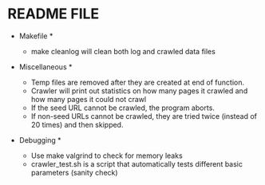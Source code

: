 README FILE
================

* Makefile *
  - make cleanlog will clean both log and crawled data files

* Miscellaneous *
  - Temp files are removed after they are created at end of function.
  - Crawler will print out statistics on how many pages it crawled and how many pages it could not crawl
  - If the seed URL cannot be crawled, the program aborts.
  - If non-seed URLs cannot be crawled, they are tried twice (instead of 20 times) and then skipped.

* Debugging *
  - Use make valgrind to check for memory leaks
  - crawler_test.sh is a script that automatically tests different basic parameters (sanity check)

